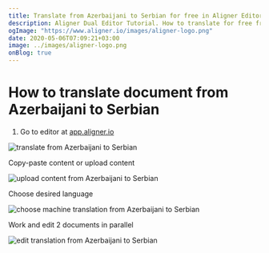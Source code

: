 ```yaml
---
title: Translate from Azerbaijani to Serbian for free in Aligner Editor
description: Aligner Dual Editor Tutorial. How to translate for free from Azerbaijani to Serbian. Aligner is multilingual document management platform. 
ogImage: "https://www.aligner.io/images/aligner-logo.png"
date: 2020-05-06T07:09:21+03:00
image: ../images/aligner-logo.png
onBlog: true
---
```


# How to translate document from Azerbaijani to Serbian

1. Go to editor at [app.aligner.io](https://app.aligner.io "Aligner App web page")

![translate from Azerbaijani to Serbian](../aligner-blank-editor.png "translate from Azerbaijani to Serbian")

Copy-paste content or upload content

![upload content from Azerbaijani to Serbian](../aligner-uploaded-document.png "upload content from Azerbaijani to Serbian")

Choose desired language

![choose machine translation from Azerbaijani to Serbian](../aligner-language-dropdown.png "choose machine translation from Azerbaijani to Serbian")

Work and edit 2 documents in parallel

![edit translation from Azerbaijani to Serbian](../aligner-double-sitded-editor.png "edit translation from Azerbaijani to Serbian")

